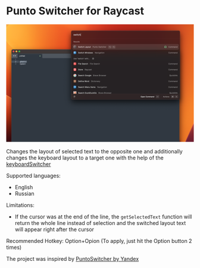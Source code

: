 # Punto Switcher for Raycast

![](metadata/example.png)

Changes the layout of selected text to the opposite one and additionally changes the keyboard layout to a target one with the help of the [keyboardSwitcher](https://github.com/Lutzifer/keyboardSwitcher)


Supported languages:
- English
- Russian

Limitations:
- If the cursor was at the end of the line, the `getSelectedText` function will return the whole line instead of selection and the switched layout text will appear right after the cursor

Recommended Hotkey: Option+Opion (To apply, just hit the Option button 2 times)

The project was inspired by [PuntoSwitcher by Yandex](https://yandex.ru/soft/punto/)
